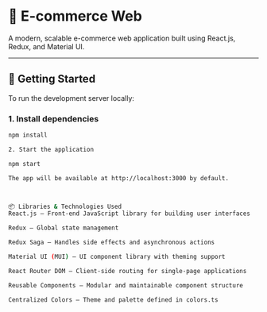 # 🛒 E-commerce Web

A modern, scalable e-commerce web application built using React.js, Redux, and Material UI.

---

## 🚀 Getting Started

To run the development server locally:

### 1. Install dependencies

```bash
npm install

2. Start the application

npm start

The app will be available at http://localhost:3000 by default.



📦 Libraries & Technologies Used
React.js – Front-end JavaScript library for building user interfaces

Redux – Global state management

Redux Saga – Handles side effects and asynchronous actions

Material UI (MUI) – UI component library with theming support

React Router DOM – Client-side routing for single-page applications

Reusable Components – Modular and maintainable component structure

Centralized Colors – Theme and palette defined in colors.ts
```
